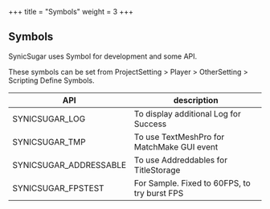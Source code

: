 +++
title = "Symbols"
weight = 3
+++
## Symbols

SynicSugar uses Symbol for development and some API.

These symbols can be set from ProjectSetting > Player > OtherSetting > Scripting Define Symbols.

| API | description |
|---|---|
| SYNICSUGAR_LOG | To display additional Log for Success |
| SYNICSUGAR_TMP | To use TextMeshPro for MatchMake GUI event |
| SYNICSUGAR_ADDRESSABLE | To use Addreddables for TitleStorage |
| SYNICSUGAR_FPSTEST | For Sample. Fixed to 60FPS, to try burst FPS |